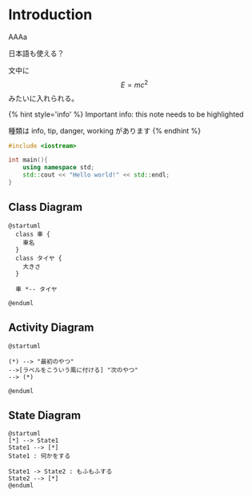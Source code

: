 # Introduction

AAAa

日本語も使える？

文中に $$E=mc^2$$ みたいに入れられる。

{% hint style='info' %}
Important info: this note needs to be highlighted

種類は info, tip, danger, working があります
{% endhint %}

```cpp
#include <iostream>

int main(){
	using namespace std;
	std::cout << "Hello world!" << std::endl;
}
```


## Class Diagram

```uml
@startuml
  class 車 {
    車名
  }
  class タイヤ {
    大きさ
  }

  車 *-- タイヤ

@enduml
```

## Activity Diagram

```uml
@startuml

(*) --> "最初のやつ"
-->[ラベルをこういう風に付ける] "次のやつ"
--> (*)

@enduml
```


## State Diagram

```uml
@startuml
[*] --> State1
State1 --> [*]
State1 : 何かをする

State1 -> State2 : もふもふする
State2 --> [*]
@enduml
```


